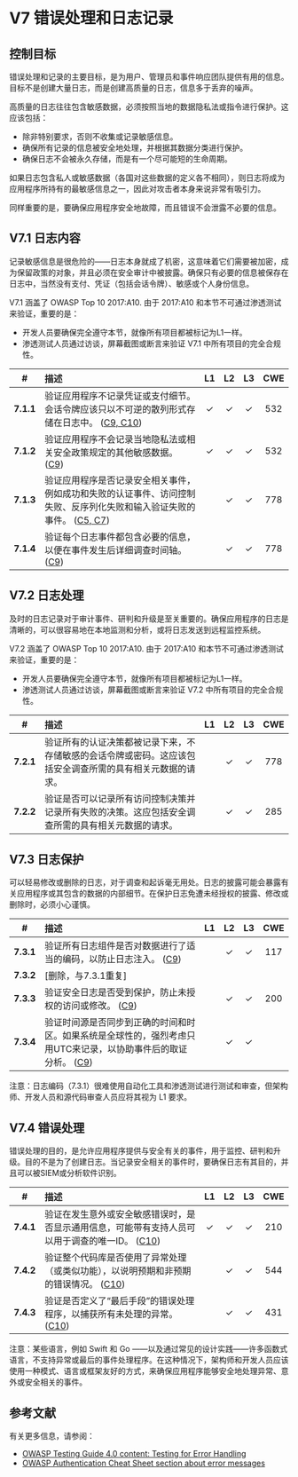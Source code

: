 # V7 错误处理和日志记录

## 控制目标

错误处理和记录的主要目标，是为用户、管理员和事件响应团队提供有用的信息。目标不是创建大量日志，而是创建高质量的日志，信息多于丢弃的噪声。

高质量的日志往往包含敏感数据，必须按照当地的数据隐私法或指令进行保护。这应该包括：

* 除非特别要求，否则不收集或记录敏感信息。
* 确保所有记录的信息被安全地处理，并根据其数据分类进行保护。
* 确保日志不会被永久存储，而是有一个尽可能短的生命周期。

如果日志包含私人或敏感数据（各国对这些数据的定义各不相同），则日志将成为应用程序所持有的最敏感信息之一，因此对攻击者本身来说非常有吸引力。

同样重要的是，要确保应用程序安全地故障，而且错误不会泄露不必要的信息。

## V7.1 日志内容

记录敏感信息是很危险的——日志本身就成了机密，这意味着它们需要被加密，成为保留政策的对象，并且必须在安全审计中被披露。确保只有必要的信息被保存在日志中，当然没有支付、凭证（包括会话令牌）、敏感或个人身份信息。

V7.1 涵盖了 OWASP Top 10 2017:A10. 由于 2017:A10 和本节不可通过渗透测试来验证，重要的是：

* 开发人员要确保完全遵守本节，就像所有项目都被标记为L1一样。
* 渗透测试人员通过访谈，屏幕截图或断言来验证 V7.1 中所有项目的完全合规性。

| # | 描述 | L1 | L2 | L3 | CWE |
| :---: | :--- | :---: | :---:| :---: | :---: |
| **7.1.1** | 验证应用程序不记录凭证或支付细节。会话令牌应该只以不可逆的散列形式存储在日志中。 ([C9, C10](https://owasp.org/www-project-proactive-controls/#div-numbering)) | ✓ | ✓ | ✓ | 532 |
| **7.1.2** | 验证应用程序不会记录当地隐私法或相关安全政策规定的其他敏感数据。 ([C9](https://owasp.org/www-project-proactive-controls/#div-numbering)) | ✓ | ✓ | ✓ | 532 |
| **7.1.3** | 验证应用程序是否记录安全相关事件，例如成功和失败的认证事件、访问控制失败、反序列化失败和输入验证失败的事件。 ([C5, C7](https://owasp.org/www-project-proactive-controls/#div-numbering)) | | ✓ | ✓ | 778 |
| **7.1.4** | 验证每个日志事件都包含必要的信息，以便在事件发生后详细调查时间轴。 ([C9](https://owasp.org/www-project-proactive-controls/#div-numbering)) | | ✓ | ✓ | 778 |

## V7.2 日志处理

及时的日志记录对于审计事件、研判和升级是至关重要的。确保应用程序的日志是清晰的，可以很容易地在本地监测和分析，或将日志发送到远程监控系统。

V7.2 涵盖了 OWASP Top 10 2017:A10. 由于 2017:A10 和本节不可通过渗透测试来验证，重要的是：

* 开发人员要确保完全遵守本节，就像所有项目都被标记为L1一样。
* 渗透测试人员通过访谈，屏幕截图或断言来验证 V7.2 中所有项目的完全合规性。

| # | 描述 | L1 | L2 | L3 | CWE |
| :---: | :--- | :---: | :---:| :---: | :---: |
| **7.2.1** | 验证所有的认证决策都被记录下来，不存储敏感的会话令牌或密码。这应该包括安全调查所需的具有相关元数据的请求。 | | ✓ | ✓ | 778 |
| **7.2.2** | 验证是否可以记录所有访问控制决策并记录所有失败的决策。这应包括安全调查所需的具有相关元数据的请求。 | | ✓ | ✓ | 285 |

## V7.3 日志保护

可以轻易修改或删除的日志，对于调查和起诉毫无用处。日志的披露可能会暴露有关应用程序或其包含的数据的内部细节。在保护日志免遭未经授权的披露、修改或删除时，必须小心谨慎。

| # | 描述 | L1 | L2 | L3 | CWE |
| :---: | :--- | :---: | :---:| :---: | :---: |
| **7.3.1** | 验证所有日志组件是否对数据进行了适当的编码，以防止日志注入。 ([C9](https://owasp.org/www-project-proactive-controls/#div-numbering)) | | ✓ | ✓ | 117 |
| **7.3.2** | [删除，与7.3.1重复] | | | | |
| **7.3.3** | 验证安全日志是否受到保护，防止未授权的访问或修改。 ([C9](https://owasp.org/www-project-proactive-controls/#div-numbering)) | | ✓ | ✓ | 200 |
| **7.3.4** | 验证时间源是否同步到正确的时间和时区。如果系统是全球性的，强烈考虑只用UTC来记录，以协助事件后的取证分析。 ([C9](https://owasp.org/www-project-proactive-controls/#div-numbering)) | | ✓ | ✓ | |

注意：日志编码（7.3.1）很难使用自动化工具和渗透测试进行测试和审查，但架构师、开发人员和源代码审查人员应将其视为 L1 要求。


## V7.4 错误处理

错误处理的目的，是允许应用程序提供与安全有关的事件，用于监控、研判和升级。目的不是为了创建日志。当记录安全相关的事件时，要确保日志有其目的，并且可以被SIEM或分析软件识别。

| # | 描述 | L1 | L2 | L3 | CWE |
| :---: | :--- | :---: | :---:| :---: | :---: |
| **7.4.1** | 验证在发生意外或安全敏感错误时，是否显示通用信息，可能带有支持人员可以用于调查的唯一ID。 ([C10](https://owasp.org/www-project-proactive-controls/#div-numbering)) | ✓ | ✓ | ✓ | 210 |
| **7.4.2** | 验证整个代码库是否使用了异常处理（或类似功能），以说明预期和非预期的错误情况。 ([C10](https://owasp.org/www-project-proactive-controls/#div-numbering)) | | ✓ | ✓ | 544 |
| **7.4.3** | 验证是否定义了“最后手段”的错误处理程序，以捕获所有未处理的异常。 ([C10](https://owasp.org/www-project-proactive-controls/#div-numbering)) | | ✓ | ✓ | 431 |

注意：某些语言，例如 Swift 和 Go ——以及通过常见的设计实践——许多函数式语言，不支持异常或最后的事件处理程序。在这种情况下，架构师和开发人员应该使用一种模式、语言或框架友好的方式，来确保应用程序能够安全地处理异常、意外或安全相关的事件。

## 参考文献

有关更多信息，请参阅：

* [OWASP Testing Guide 4.0 content: Testing for Error Handling](https://owasp.org/www-project-web-security-testing-guide/v41/4-Web_Application_Security_Testing/08-Testing_for_Error_Handling/README.html)
* [OWASP Authentication Cheat Sheet section about error messages](https://cheatsheetseries.owasp.org/cheatsheets/Authentication_Cheat_Sheet.html#authentication-and-error-messages)
